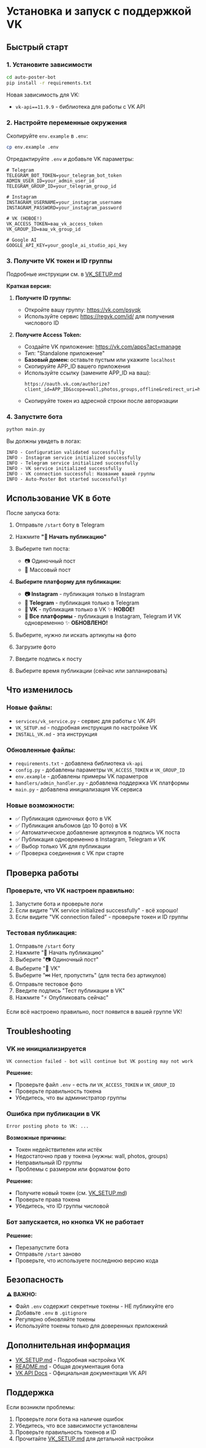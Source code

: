 # Установка и запуск с поддержкой VK

## Быстрый старт

### 1. Установите зависимости

```bash
cd auto-poster-bot
pip install -r requirements.txt
```

Новая зависимость для VK:
- `vk-api==11.9.9` - библиотека для работы с VK API

### 2. Настройте переменные окружения

Скопируйте `env.example` в `.env`:
```bash
cp env.example .env
```

Отредактируйте `.env` и добавьте VK параметры:

```env
# Telegram
TELEGRAM_BOT_TOKEN=your_telegram_bot_token
ADMIN_USER_ID=your_admin_user_id
TELEGRAM_GROUP_ID=your_telegram_group_id

# Instagram
INSTAGRAM_USERNAME=your_instagram_username
INSTAGRAM_PASSWORD=your_instagram_password

# VK (НОВОЕ!)
VK_ACCESS_TOKEN=ваш_vk_access_token
VK_GROUP_ID=ваш_vk_group_id

# Google AI
GOOGLE_API_KEY=your_google_ai_studio_api_key
```

### 3. Получите VK токен и ID группы

Подробные инструкции см. в [VK_SETUP.md](VK_SETUP.md)

**Краткая версия:**

1. **Получите ID группы:**
   - Откройте вашу группу: https://vk.com/psyqk
   - Используйте сервис https://regvk.com/id/ для получения числового ID

2. **Получите Access Token:**
   - Создайте VK приложение: https://vk.com/apps?act=manage
   - Тип: "Standalone приложение"
   - **Базовый домен:** оставьте пустым или укажите `localhost`
   - Скопируйте APP_ID вашего приложения
   - Используйте ссылку (замените APP_ID на ваш):
     ```
     https://oauth.vk.com/authorize?client_id=APP_ID&scope=wall,photos,groups,offline&redirect_uri=https://oauth.vk.com/blank.html&display=page&response_type=token
     ```
   - Скопируйте токен из адресной строки после авторизации

### 4. Запустите бота

```bash
python main.py
```

Вы должны увидеть в логах:
```
INFO - Configuration validated successfully
INFO - Instagram service initialized successfully
INFO - Telegram service initialized successfully
INFO - VK service initialized successfully
INFO - VK connection successful: Название вашей группы
INFO - Auto-Poster Bot started successfully!
```

## Использование VK в боте

После запуска бота:

1. Отправьте `/start` боту в Telegram
2. Нажмите **"🚀 Начать публикацию"**
3. Выберите тип поста:
   - 📷 Одиночный пост
   - 📸 Массовый пост

4. **Выберите платформу для публикации:**
   - **📷 Instagram** - публикация только в Instagram
   - **💬 Telegram** - публикация только в Telegram
   - **🔵 VK** - публикация только в VK ✨ **НОВОЕ!**
   - **🔀 Все платформы** - публикация в Instagram, Telegram И VK одновременно ✨ **ОБНОВЛЕНО!**

5. Выберите, нужно ли искать артикулы на фото
6. Загрузите фото
7. Введите подпись к посту
8. Выберите время публикации (сейчас или запланировать)

## Что изменилось

### Новые файлы:
- `services/vk_service.py` - сервис для работы с VK API
- `VK_SETUP.md` - подробная инструкция по настройке VK
- `INSTALL_VK.md` - эта инструкция

### Обновленные файлы:
- `requirements.txt` - добавлена библиотека `vk-api`
- `config.py` - добавлены параметры `VK_ACCESS_TOKEN` и `VK_GROUP_ID`
- `env.example` - добавлены примеры VK параметров
- `handlers/admin_handler.py` - добавлена поддержка VK платформы
- `main.py` - добавлена инициализация VK сервиса

### Новые возможности:
- ✅ Публикация одиночных фото в VK
- ✅ Публикация альбомов (до 10 фото) в VK
- ✅ Автоматическое добавление артикулов в подпись VK поста
- ✅ Публикация одновременно в Instagram, Telegram и VK
- ✅ Выбор только VK для публикации
- ✅ Проверка соединения с VK при старте

## Проверка работы

### Проверьте, что VK настроен правильно:

1. Запустите бота и проверьте логи
2. Если видите "VK service initialized successfully" - всё хорошо!
3. Если видите "VK connection failed" - проверьте токен и ID группы

### Тестовая публикация:

1. Отправьте `/start` боту
2. Нажмите "🚀 Начать публикацию"
3. Выберите "📷 Одиночный пост"
4. Выберите "🔵 VK"
5. Выберите "⏭️ Нет, пропустить" (для теста без артикулов)
6. Отправьте тестовое фото
7. Введите подпись "Тест публикации в VK"
8. Нажмите "⚡ Опубликовать сейчас"

Если всё настроено правильно, пост появится в вашей группе VK!

## Troubleshooting

### VK не инициализируется
```
VK connection failed - bot will continue but VK posting may not work
```

**Решение:**
- Проверьте файл `.env` - есть ли `VK_ACCESS_TOKEN` и `VK_GROUP_ID`
- Проверьте правильность токена
- Убедитесь, что вы администратор группы

### Ошибка при публикации в VK
```
Error posting photo to VK: ...
```

**Возможные причины:**
- Токен недействителен или истёк
- Недостаточно прав у токена (нужны: wall, photos, groups)
- Неправильный ID группы
- Проблемы с размером или форматом фото

**Решение:**
- Получите новый токен (см. [VK_SETUP.md](VK_SETUP.md))
- Проверьте права токена
- Убедитесь, что ID группы числовой

### Бот запускается, но кнопка VK не работает

**Решение:**
- Перезапустите бота
- Отправьте `/start` заново
- Проверьте, что используете последнюю версию кода

## Безопасность

⚠️ **ВАЖНО:**

- Файл `.env` содержит секретные токены - НЕ публикуйте его
- Добавьте `.env` в `.gitignore`
- Регулярно обновляйте токены
- Используйте токены только для доверенных приложений

## Дополнительная информация

- [VK_SETUP.md](VK_SETUP.md) - Подробная настройка VK
- [README.md](README.md) - Общая документация бота
- [VK API Docs](https://dev.vk.com/ru) - Официальная документация VK API

## Поддержка

Если возникли проблемы:
1. Проверьте логи бота на наличие ошибок
2. Убедитесь, что все зависимости установлены
3. Проверьте правильность токенов и ID
4. Прочитайте [VK_SETUP.md](VK_SETUP.md) для детальной настройки

